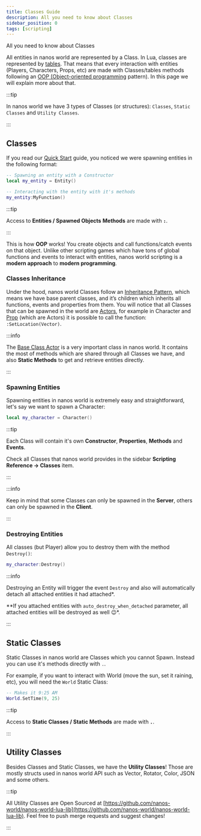 ```yaml
---
title: Classes Guide
description: All you need to know about Classes
sidebar_position: 0
tags: [scripting]
---
```



All you need to know about Classes

All entities in nanos world are represented by a Class. In Lua, classes are represented by [tables](/scripting-reference/glossary/basic-types.md#table). That means that every interaction with entities (Players, Characters, Props, etc) are made with Classes/tables methods following an [OOP \(Object-oriented programming](https://en.wikipedia.org/wiki/Object-oriented_programming) pattern\). In this page we will explain more about that.

:::tip

In nanos world we have 3 types of Classes (or structures): `Classes`, `Static Classes` and `Utility Classes`.

:::

## Classes

If you read our [Quick Start](/getting-started/quick-start.mdx) guide, you noticed we were spawning entities in the following format:

```lua
-- Spawning an entity with a Constructor
local my_entity = Entity()

-- Interacting with the entity with it's methods
my_entity:MyFunction()
```

:::tip

Access to **Entities / Spawned Objects** **Methods** are made with **`:`**.

:::

This is how **OOP** works! You create objects and call functions/catch events on that object. Unlike other scripting games which have tons of global functions and events to interact with entities, nanos world scripting is a **modern approach** to **modern programming**.

### Classes Inheritance

Under the hood, nanos world Classes follow an [Inheritance Pattern](https://en.wikipedia.org/wiki/Inheritance_%28object-oriented_programming%29), which means we have base parent classes, and it’s children which inherits all functions, events and properties from them. You will notice that all Classes that can be spawned in the world are [Actors](/scripting-reference/classes/base-classes/actor.mdx), for example in Character and [Prop](/scripting-reference/classes/prop.mdx) \(which are Actors\) it is possible to call the function: `:SetLocation(Vector)`.

:::info

The [Base Class Actor](/scripting-reference/classes/base-classes/actor.mdx) is a very important class in nanos world. It contains the most of methods which are shared through all Classes we have, and also **Static Methods** to get and retrieve entities directly.

:::

### Spawning Entities

Spawning entities in nanos world is extremely easy and straightforward, let's say we want to spawn a Character:

```lua title="Server/Index.lua"
local my_character = Character()
```

:::tip

Each Class will contain it's own **Constructor**, **Properties**, **Methods** and **Events**.

Check all Classes that nanos world provides in the sidebar **Scripting Reference -> Classes** item.

:::

:::info

Keep in mind that some Classes can only be spawned in the **Server**, others can only be spawned in the **Client**.

:::

### Destroying Entities

All classes \(but Player\) allow you to destroy them with the method `Destroy()`:

```lua title="Server/Index.lua"
my_character:Destroy()
```

:::info

Destroying an Entity will trigger the event `Destroy` and also will automatically detach all attached entities it had attached*.

**If you attached entities with `auto_destroy_when_detached` parameter, all attached entities will be destroyed as well 😉*.

:::

## Static Classes

Static Classes in nanos world are Classes which you cannot Spawn. Instead you can use it's methods directly with `.`.

For example, if you want to interact with World \(move the sun, set it raining, etc\), you will need the `World` Static Class:

```lua title="Client/Index.lua"
-- Makes it 9:25 AM
World.SetTime(9, 25)
```

:::tip

Access to **Static Classes / Static Methods** are made with **`.`**.

:::

## Utility Classes

Besides Classes and Static Classes, we have the **Utility Classes**! Those are mostly structs used in nanos world API such as Vector, Rotator, Color, JSON and some others.

:::tip

All Utility Classes are Open Sourced at [https://github.com/nanos-world/nanos-world-lua-lib](https://github.com/nanos-world/nanos-world-lua-lib). Feel free to push merge requests and suggest changes!

:::
